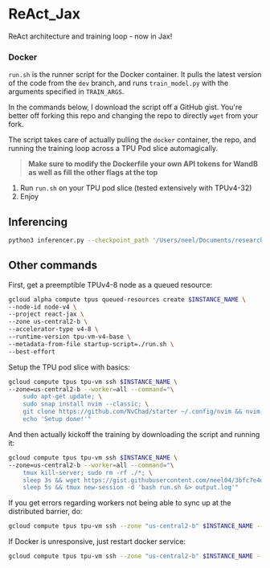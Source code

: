 # ReAct_Jax
ReAct architecture and training loop - now in Jax!

### Docker

`run.sh` is the runner script for the Docker container. It pulls the latest version of the code from the `dev` branch, and runs `train_model.py` with the arguments specified in `TRAIN_ARGS`.

In the commands below, I download the script off a GitHub gist. You're better off forking this repo and changing the repo to directly `wget` from your fork.

The script takes care of actually pulling the `docker` container, the repo, and running the training loop across a TPU Pod slice automagically.

> **Make sure to modify the Dockerfile your own API tokens for WandB as well as fill the other flags at the top**

1. Run `run.sh` on your TPU pod slice (tested extensively with TPUv4-32)
2. Enjoy

## Inferencing

```bash
python3 inferencer.py --checkpoint_path '/Users/neel/Documents/research/ReAct_Jax/ReAct/outputs/model 5000.eqx' --num_blocks 3 --width 256 --n_heads 4 --seqlen 196  --prompt "Sam is sad because"
```

## Other commands

First, get a preemptible TPUv4-8 node as a queued resource:

```bash
gcloud alpha compute tpus queued-resources create $INSTANCE_NAME \
--node-id node-v4 \
--project react-jax \
--zone us-central2-b \
--accelerator-type v4-8 \
--runtime-version tpu-vm-v4-base \
--metadata-from-file startup-script=./run.sh \
--best-effort
```

Setup the TPU pod slice with basics:

```bash
gcloud compute tpus tpu-vm ssh $INSTANCE_NAME \
--zone=us-central2-b --worker=all --command="\
    sudo apt-get update; \
    sudo snap install nvim --classic; \
    git clone https://github.com/NvChad/starter ~/.config/nvim && nvim; \
    echo 'Setup done!'"
```

And then actually kickoff the training by downloading the script and running it:

```bash
gcloud compute tpus tpu-vm ssh $INSTANCE_NAME \
--zone=us-central2-b --worker=all --command="\
    tmux kill-server; sudo rm -rf ./*; \
    sleep 3s && wget https://gist.githubusercontent.com/neel04/3bfc7e4d9cd746829b7e72f1b6fac5de/raw/run.sh; \
    sleep 5s && tmux new-session -d 'bash run.sh &> output.log'"
```

If you get errors regarding workers not being able to sync up at the distributed barrier, do:

```bash
gcloud compute tpus tpu-vm ssh --zone "us-central2-b" $INSTANCE_NAME --worker 'all' --project "react-jax" --command 'sudo docker system prune -f && sudo rm -rf ~/.cache;'
```

If Docker is unresponsive, just restart docker service:

```bash
gcloud compute tpus tpu-vm ssh --zone "us-central2-b" $INSTANCE_NAME --worker 'all' --project "react-jax" --command 'sudo systemctl restart docker'
```